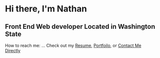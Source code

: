 # Hi there, I'm Nathan

## Front End Web developer Located in Washington State

How to reach me: ... Check out my [Resume](https://docs.google.com/document/d/e/2PACX-1vQmVTxKLDcFzd6scoC3pirJJ-uAqjj1hUf0CSKx89dg-QeNpa9fJ0erSuFEky_CN4EAwkOzyOJ5esZQ/pub), [Portfoilo](https://nathanwigen.netlify.app/), or [Contact Me Directly](mailto:nathan.s.wigen@hotmail.com)

<!--
**NathanWigen/NathanWigen** is a ✨ _special_ ✨ repository because its `README.md` (this file) appears on your GitHub profile.

Here are some ideas to get you started:

- 🔭 I’m currently working on ...
- 🌱 I’m currently learning ...
- 👯 I’m looking to collaborate on ...
- 🤔 I’m looking for help with ...
- 💬 Ask me about ...
- 📫 How to reach me: ...
- 😄 Pronouns: ...
- ⚡ Fun fact: ...
-->
